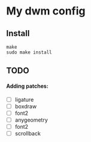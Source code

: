 # My dwm config

## Install
```
make
sudo make install
```

## TODO
#### Adding patches:
 - [ ] ligature
 - [ ] boxdraw
 - [ ] font2
 - [ ] anygeometry
 - [ ] font2
 - [ ] scrollback

